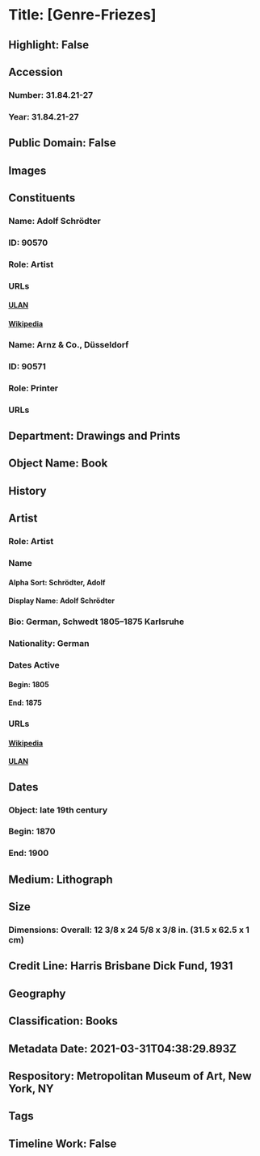 # Title: [Genre-Friezes]
## Highlight: False
## Accession
### Number: 31.84.21-27
### Year: 31.84.21-27
## Public Domain: False
## Images
## Constituents
### Name: Adolf Schrödter
### ID: 90570
### Role: Artist
### URLs
#### [ULAN](http://vocab.getty.edu/page/ulan/500005011)
#### [Wikipedia](https://www.wikidata.org/wiki/Q365522)
### Name: Arnz &amp; Co., Düsseldorf
### ID: 90571
### Role: Printer
### URLs
## Department: Drawings and Prints
## Object Name: Book
## History
## Artist
### Role: Artist
### Name
#### Alpha Sort: Schrödter, Adolf
#### Display Name: Adolf Schrödter
### Bio: German, Schwedt 1805–1875 Karlsruhe
### Nationality: German
### Dates Active
#### Begin: 1805
#### End: 1875
### URLs
#### [Wikipedia](https://www.wikidata.org/wiki/Q365522)
#### [ULAN](http://vocab.getty.edu/page/ulan/500005011)
## Dates
### Object: late 19th century
### Begin: 1870
### End: 1900
## Medium: Lithograph
## Size
### Dimensions: Overall: 12 3/8 x 24 5/8 x 3/8 in. (31.5 x 62.5 x 1 cm)
## Credit Line: Harris Brisbane Dick Fund, 1931
## Geography
## Classification: Books
## Metadata Date: 2021-03-31T04:38:29.893Z
## Respository: Metropolitan Museum of Art, New York, NY
## Tags
## Timeline Work: False